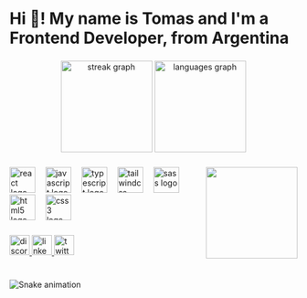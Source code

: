 <h1 align="left">Hi 👋! My name is Tomas and I'm a Frontend Developer, from Argentina</h1>

###

<div align="center">
  <img src="https://streak-stats.demolab.com?user=tomasquinteros&locale=en&mode=weekly&theme=ayu-mirage&hide_border=true&border_radius=5&date_format=M j[, Y]" height="160" alt="streak graph"  />
  <img src="https://github-readme-stats.vercel.app/api/top-langs?username=tomasquinteros&locale=en&hide_title=false&layout=compact&card_width=320&langs_count=5&theme=ayu-mirage&hide_border=true" height="160" alt="languages graph"  />
</div>

###

<img align="right" height="160" src="https://media.licdn.com/dms/image/D4D03AQHdDbdnOBpOdw/profile-displayphoto-shrink_800_800/0/1688860689798?e=1695859200&v=beta&t=ME9Jc4IR4ztzSnJUPzc0vQk5MXMkfSPnCZrAJiypILI"  />

###

<div align="left">
  <img src="https://skillicons.dev/icons?i=react" height="45" alt="react logo"  />
  <img width="10" />
  <img src="https://skillicons.dev/icons?i=js" height="45" alt="javascript logo"  />
  <img width="10" />
  <img src="https://skillicons.dev/icons?i=ts" height="45" alt="typescript logo"  />
  <img width="10" />
  <img src="https://skillicons.dev/icons?i=tailwind" height="45" alt="tailwindcss logo"  />
  <img width="10" />
  <img src="https://skillicons.dev/icons?i=sass" height="45" alt="sass logo"  />
  <img width="10" />
  <img src="https://skillicons.dev/icons?i=html" height="45" alt="html5 logo"  />
  <img width="10" />
  <img src="https://skillicons.dev/icons?i=css" height="45" alt="css3 logo"  />
</div>

###

<div align="left">
  <a href="https://discord.com/users/231523597036945409" target="_blank">
    <img src="https://img.shields.io/static/v1?message=Discord&logo=discord&label=&color=7289DA&logoColor=white&labelColor=&style=for-the-badge" height="35" alt="discord logo"  />
  </a>
  <a href="https://www.linkedin.com/in/tomasquinteros-dev/" target="_blank">
    <img src="https://img.shields.io/static/v1?message=LinkedIn&logo=linkedin&label=&color=0077B5&logoColor=white&labelColor=&style=for-the-badge" height="35" alt="linkedin logo"  />
  </a>
  <a href="https://twitter.com/said_quinteros" target="_blank">
    <img src="https://img.shields.io/static/v1?message=Twitter&logo=twitter&label=&color=1DA1F2&logoColor=white&labelColor=&style=for-the-badge" height="35" alt="twitter logo"  />
  </a>
</div>

###

<br clear="both">

<img src="https://raw.githubusercontent.com/tomasquinteros/tomasquinteros/output/snake.svg" alt="Snake animation" />

###
